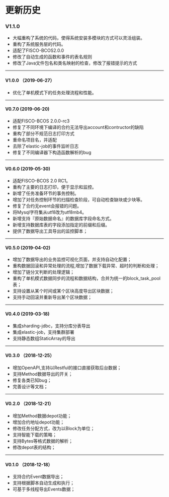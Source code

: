 # 更新历史

### V1.1.0 
- 大幅重构了系统的代码，使得系统安装多模块的方式可以灵活组装。
- 重构了系统服务层的代码。
- 适配了FISCO-BCOS2.0.0
- 修改了自动生成的函数和事件的表名规则
- 修改了Java文件包名和类名映射的检查，修改了报错提示的方式


---

#### V1.0.0 （2019-06-27）
- 优化了单机模式下的任务处理流程和性能。

---

#### V0.7.0 (2019-06-20)
- 适配FISCO-BCOS 2.0.0-rc3
- 修复了不同环境下编译的合约无法导出account和contructor的缺陷
- 重构了部分不规范日志打印方式
- 重命名项目名，并适配
- 去除了elastic-job的事件监听日志
- 修复了不同编译器下构造函数解析的bug

---

#### V0.6.0 (2019-05-30)
- 适配FISCO-BCOS 2.0 RC1。
- 重构了主要的日志打印，便于显示和监控。
- 新增了任务准备环节的事务控制。
- 增加了对任务控制环节的扫描检查阶段，可自动检查缺块或少块等。
- 修复了合约无event会报错的问题。
- 将Mysql字符集从utf8改为utf8mb4。
- 新增支持『原始数据命名』的数据库字段命名方式。
- 新增支持数据库表的字段添加指定的前缀和后缀。
- 提供了数据导出工具导出的监控脚本；

---

#### V0.5.0 (2019-04-02)

- 增加了数据导出的业务监控可视化页面，并支持自动化配置；
- 重构数据回滚和异常处理的流程,增加了数据下载异常、超时的判断和处理；
- 增加了链分叉判断的处理逻辑；
- 重构了单机模式数据同步的流程和数据结构，合并为统一的block_task_pool表；
- 支持设置从某个时间或某个区块高度导出区块数据；
- 支持手动回滚并重新导出某个区块数据；

---

#### V0.4.0 (2019-03-18)

- 集成sharding-jdbc，支持分库分表导出
- 集成elastic-job，支持集群部署
- 支持静态数组StaticArray的导出

---

#### V0.3.0 （2018-12-25）

- 增加OpenAPI,支持以Restful的接口直接获取后台数据；
- 支持Method数据导出的开关；
- 修复各类已知bug；
- 完善设计等文档；

---

#### V0.2.0 （2018-12-21）

- 增加Method数据depot功能；
- 增加合约地址depot功能；
- 修改任务分配方式，改为以Block为单位；
- 支持智能下载的策略；
- 支持Bytes等格式数据的解析；
- 修改depot表的结构；

---

#### V0.1.0 （2018-12-18）
- 支持合约Event数据导出；
- 支持根据脚本自动生成和执行；
- 可基于多线程导出Events数据；
